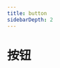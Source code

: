 ```yaml
---
title: button
sidebarDepth: 2
---
```


# 按钮


<ClientOnly>
    <button-demo></button-demo>
</ClientOnly>



